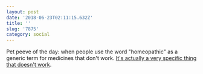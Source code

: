 ```yaml
---
layout: post
date: '2018-06-23T02:11:15.632Z'
title: ''
slug: '7875'
category: social
---
```

Pet peeve of the day: when people use the word &quot;homeopathic&quot; as a generic term for medicines that don&#39;t work. [It&#39;s actually a very specific thing that doesn&#39;t work](https://en.wikipedia.org/wiki/Homeopathy).
